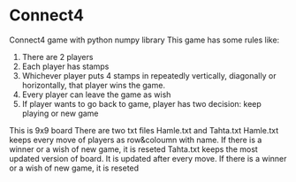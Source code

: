 # Connect4
Connect4 game with python numpy library
This game has some rules like:
1. There are 2 players
2. Each player has stamps
3. Whichever player puts 4 stamps in repeatedly vertically, diagonally or horizontally, that player wins the game.
4. Every player can leave the game as wish
5. If player wants to go back to game, player has two decision: keep playing or new game



This is 9x9 board
There are two txt files Hamle.txt and Tahta.txt
Hamle.txt keeps every move of players as row&coloumn with name. If there is a winner or a wish of new game, it is reseted
Tahta.txt keeps the most updated version of board. It is updated after every move. If there is a winner or a wish of new game, it is reseted
